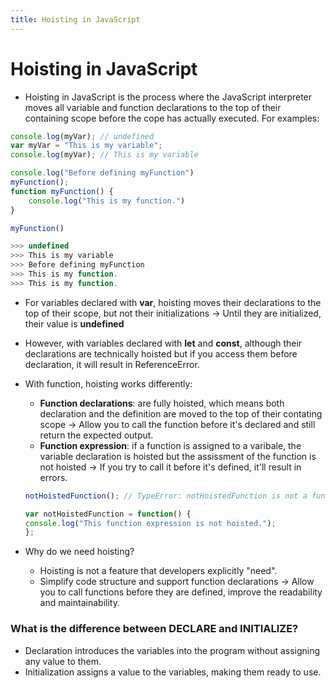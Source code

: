 ```yaml
---
title: Hoisting in JavaScript
---
```


# Hoisting in JavaScript
- Hoisting in JavaScript is the process where the JavaScript interpreter moves all variable and function declarations to the top of their containing scope before the cope has actually executed. For examples:

```javascript
console.log(myVar); // undefined
var myVar = "This is my variable";
console.log(myVar); // This is my variable

console.log("Before defining myFunction")
myFunction();
function myFunction() {
    console.log("This is my function.")
}

myFunction()

>>> undefined
>>> This is my variable
>>> Before defining myFunction
>>> This is my function.
>>> This is my function.
```
- For variables declared with <b>var</b>, hoisting moves their declarations to the top of their scope, but not their initializations &rarr; Until they are initialized, their value is <b>undefined</b>
- However, with variables declared with <b>let</b> and <b>const</b>, although their declarations are technically hoisted but if you access them before declaration, it will result in ReferenceError. 
- With function, hoisting works differently: 
    + <b>Function declarations</b>: are fully hoisted, which means both declaration and the definition are moved to the top of their contating scope &rarr; Allow you to call the function before it's declared and still return the expected output. 
    + <b> Function expression</b>: if a function is assigned to a varibale, the variable declaration is hoisted but the assissment of the function is not hoisted &rarr; If you try to call it before it's defined, it'll result in errors.

    ```javascript
    notHoistedFunction(); // TypeError: notHoistedFunction is not a function

    var notHoistedFunction = function() {
    console.log("This function expression is not hoisted.");
    };
    ```
- Why do we need hoisting?
    + Hoisting is not a feature that developers explicitly "need".
    + Simplify code structure and support function declarations &rarr; Allow you to call functions before they are defined, improve the readability and maintainability. 

### What is the difference between DECLARE and INITIALIZE?
- Declaration introduces the variables into the program without assigning any value to them. 
- Initialization assigns a value to the variables, making them ready to use. 

